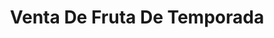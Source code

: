 ---
title: "Venta De Fruta De Temporada"
url: /toluca-de-lerdo/venta-de-fruta-de-temporada/
shop: frutería
---